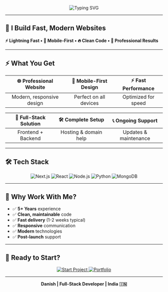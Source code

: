 <!-- Header Banner -->
<div align="center">
  <img src="https://readme-typing-svg.herokuapp.com?font=Fira+Code&size=45&pause=1000&color=FF5722&center=true&vCenter=true&width=1000&lines=Full-Stack+Developer;Building+Modern+Web+Solutions;Your+Vision%2C+My+Code" alt="Typing SVG" />
</div>

---

## 🚀 I Build Fast, Modern Websites

**⚡ Lightning Fast • 📱 Mobile-First • 🔥 Clean Code • 💼 Professional Results**

---

## ⚡ What You Get

<div align="center">

| **🌐 Professional Website** | **📱 Mobile-First Design** | **⚡ Fast Performance** |
|:---:|:---:|:---:|
| Modern, responsive design | Perfect on all devices | Optimized for speed |

| **🔧 Full-Stack Solution** | **🛠️ Complete Setup** | **📞 Ongoing Support** |
|:---:|:---:|:---:|
| Frontend + Backend | Hosting & domain help | Updates & maintenance |

</div>

---

## 🛠️ Tech Stack

<div align="center">
  <img src="https://img.shields.io/badge/Next.js-000000?style=for-the-badge&logo=next.js&logoColor=white" alt="Next.js" />
  <img src="https://img.shields.io/badge/React-20232A?style=for-the-badge&logo=react&logoColor=61DAFB" alt="React" />
  <img src="https://img.shields.io/badge/Node.js-43853D?style=for-the-badge&logo=node.js&logoColor=white" alt="Node.js" />
  <img src="https://img.shields.io/badge/Python-3776AB?style=for-the-badge&logo=python&logoColor=white" alt="Python" />
  <img src="https://img.shields.io/badge/MongoDB-4EA94B?style=for-the-badge&logo=mongodb&logoColor=white" alt="MongoDB" />
</div>

---

## 💎 Why Work With Me?

- ✅ **5+ Years** experience
- ✅ **Clean, maintainable** code
- ✅ **Fast delivery** (1-2 weeks typical)
- ✅ **Responsive** communication
- ✅ **Modern** technologies
- ✅ **Post-launch** support

---

## 🎯 Ready to Start?

<div align="center">
  
  <a href="https://nativeasia.xyz">
    <img src="https://img.shields.io/badge/🚀_START_PROJECT-FF5722?style=for-the-badge&logo=rocket&logoColor=white&labelColor=000000" alt="Start Project" />
  </a>
  
  <a href="https://danishx.xyz">
    <img src="https://img.shields.io/badge/🌐_VIEW_PORTFOLIO-2E9EF7?style=for-the-badge&logo=google-chrome&logoColor=white" alt="Portfolio" />
  </a>

</div>

---

<div align="center">
  <p><strong>Danish | Full-Stack Developer | India 🇮🇳</strong></p>
</div> 
